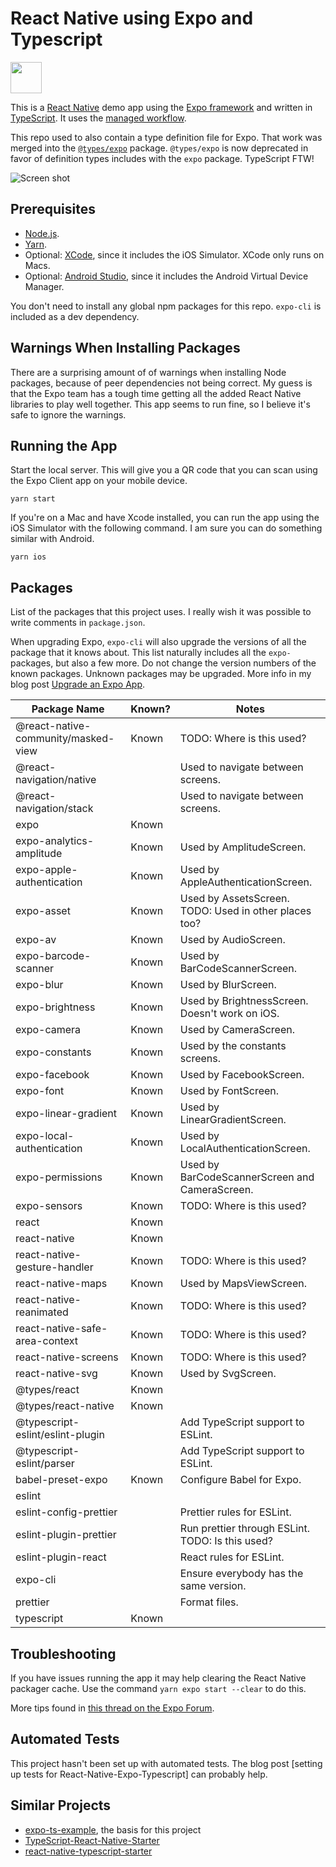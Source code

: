 # React Native using Expo and Typescript

<img src="../../raw/master/assets/app-icon.png" height="50">

This is a [React Native](https://facebook.github.io/react-native/) demo app using the [Expo framework](https://expo.io) and written in [TypeScript](http://www.typescriptlang.org). It uses the [managed workflow](https://docs.expo.io/introduction/managed-vs-bare/).

This repo used to also contain a type definition file for Expo. That work was merged into the [`@types/expo`](https://github.com/DefinitelyTyped/DefinitelyTyped/tree/master/types/expo) package. `@types/expo` is now deprecated in favor of definition types includes with the `expo` package. TypeScript FTW!

![Screen shot](../../raw/master/screen-shot.png)

## Prerequisites

- [Node.js](https://nodejs.org/).
- [Yarn](https://yarnpkg.com/).
- Optional: [XCode](https://developer.apple.com/xcode/), since it includes the iOS Simulator. XCode only runs on Macs.
- Optional: [Android Studio](https://developer.android.com/studio), since it includes the Android Virtual Device Manager.

You don't need to install any global npm packages for this repo. `expo-cli` is included as a dev dependency.

## Warnings When Installing Packages

There are a surprising amount of of warnings when installing Node packages, because of peer dependencies not being correct. My guess is that the Expo team has a tough time getting all the added React Native libraries to play well together. This app seems to run fine, so I believe it's safe to ignore the warnings.

## Running the App

Start the local server. This will give you a QR code that you can scan using the Expo Client app on your mobile device.

```shell
yarn start
```

If you're on a Mac and have Xcode installed, you can run the app using the iOS Simulator with the following command. I am sure you can do something similar with Android.

```shell
yarn ios
```

## Packages

List of the packages that this project uses. I really wish it was possible to write comments in `package.json`.

When upgrading Expo, `expo-cli` will also upgrade the versions of all the package that it knows about. This list naturally includes all the `expo-` packages, but also a few more. Do not change the version numbers of the known packages. Unknown packages may be upgraded. More info in my blog post [Upgrade an Expo App](https://janaagaard.com/blog/2020-05-04-upgrading-an-expo-app).

| Package Name                        | Known? | Notes                                                 |
| ----------------------------------- | ------ | ----------------------------------------------------- |
| @react-native-community/masked-view | Known  | TODO: Where is this used?                             |
| @react-navigation/native            |        | Used to navigate between screens.                     |
| @react-navigation/stack             |        | Used to navigate between screens.                     |
| expo                                | Known  |                                                       |
| expo-analytics-amplitude            | Known  | Used by AmplitudeScreen.                              |
| expo-apple-authentication           | Known  | Used by AppleAuthenticationScreen.                    |
| expo-asset                          | Known  | Used by AssetsScreen. TODO: Used in other places too? |
| expo-av                             | Known  | Used by AudioScreen.                                  |
| expo-barcode-scanner                | Known  | Used by BarCodeScannerScreen.                         |
| expo-blur                           | Known  | Used by BlurScreen.                                   |
| expo-brightness                     | Known  | Used by BrightnessScreen. Doesn't work on iOS.        |
| expo-camera                         | Known  | Used by CameraScreen.                                 |
| expo-constants                      | Known  | Used by the constants screens.                        |
| expo-facebook                       | Known  | Used by FacebookScreen.                               |
| expo-font                           | Known  | Used by FontScreen.                                   |
| expo-linear-gradient                | Known  | Used by LinearGradientScreen.                         |
| expo-local-authentication           | Known  | Used by LocalAuthenticationScreen.                    |
| expo-permissions                    | Known  | Used by BarCodeScannerScreen and CameraScreen.        |
| expo-sensors                        | Known  | TODO: Where is this used?                             |
| react                               | Known  |                                                       |
| react-native                        | Known  |                                                       |
| react-native-gesture-handler        | Known  | TODO: Where is this used?                             |
| react-native-maps                   | Known  | Used by MapsViewScreen.                               |
| react-native-reanimated             | Known  | TODO: Where is this used?                             |
| react-native-safe-area-context      | Known  | TODO: Where is this used?                             |
| react-native-screens                | Known  | TODO: Where is this used?                             |
| react-native-svg                    | Known  | Used by SvgScreen.                                    |
| @types/react                        | Known  |                                                       |
| @types/react-native                 | Known  |                                                       |
| @typescript-eslint/eslint-plugin    |        | Add TypeScript support to ESLint.                     |
| @typescript-eslint/parser           |        | Add TypeScript support to ESLint.                     |
| babel-preset-expo                   | Known  | Configure Babel for Expo.                             |
| eslint                              |        |                                                       |
| eslint-config-prettier              |        | Prettier rules for ESLint.                            |
| eslint-plugin-prettier              |        | Run prettier through ESLint. TODO: Is this used?      |
| eslint-plugin-react                 |        | React rules for ESLint.                               |
| expo-cli                            |        | Ensure everybody has the same version.                |
| prettier                            |        | Format files.                                         |
| typescript                          | Known  |                                                       |

## Troubleshooting

If you have issues running the app it may help clearing the React Native packager cache. Use the command `yarn expo start --clear` to do this.

More tips found in [this thread on the Expo Forum](https://forums.expo.io/t/how-to-clear-the-react-native-packager/1352).

## Automated Tests

This project hasn't been set up with automated tests. The blog post [setting up tests for React-Native-Expo-Typescript] can probably help.

## Similar Projects

- [expo-ts-example](https://github.com/dalcib/expo-ts-example), the basis for this project
- [TypeScript-React-Native-Starter](https://github.com/Microsoft/TypeScript-React-Native-Starter)
- [react-native-typescript-starter](https://github.com/cbrevik/react-native-typescript-starter)
